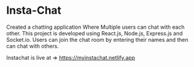 # Insta-Chat
Created a chatting application Where Multiple users can chat with each other.
This project is developed using React.js, Node.js, Express.js and Socket.io.
Users can join the chat room by entering their names and then can chat with others.

Instachat is live at => https://myinstachat.netlify.app
